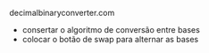 decimalbinaryconverter.com

- consertar o algoritmo de conversão entre bases
- colocar o botão de swap para alternar as bases
